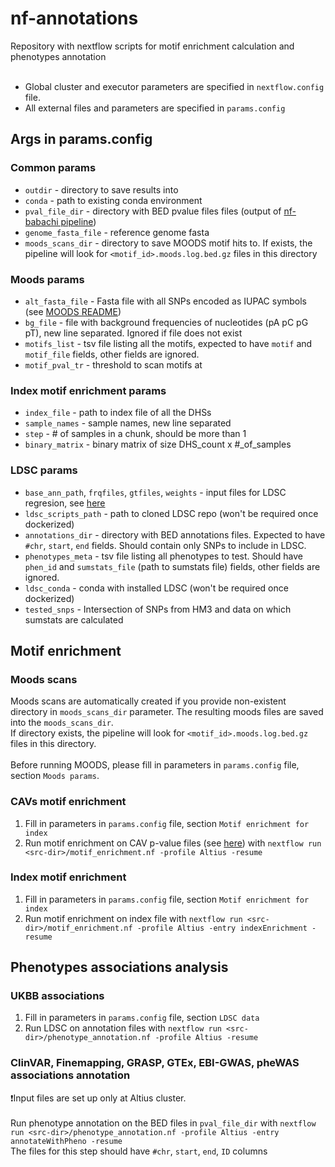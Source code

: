 # nf-annotations
Repository with nextflow scripts for motif enrichment calculation and phenotypes annotation<br><br>
- Global cluster and executor parameters are specified in ```nextflow.config``` file.
- All external files and parameters are specified in ```params.config```
## Args in params.config
### Common params
- `outdir` - directory to save results into
- `conda` - path to existing conda environment
- `pval_file_dir` - directory with BED pvalue files files (output of [nf-babachi pipeline](https://github.com/wishabc/nf-babachi)) 
- `genome_fasta_file` - reference genome fasta
- `moods_scans_dir` - directory to save MOODS motif hits to. If exists, the pipeline will look for ```<motif_id>.moods.log.bed.gz``` files in this directory
### Moods params
 - `alt_fasta_file` - Fasta file with all SNPs encoded as IUPAC symbols (see [MOODS README](https://github.com/jhkorhonen/MOODS/wiki/Getting-Started))
- `bg_file` - file with background frequencies of nucleotides (pA pC pG pT), new line separated. Ignored if file does not exist
- `motifs_list` -  tsv file listing all the motifs, expected to have `motif` and `motif_file` fields, other fields are ignored.
- `motif_pval_tr` - threshold to scan motifs at

### Index motif enrichment params
- `index_file` - path to index file of all the DHSs
- `sample_names` - sample names, new line separated
- `step` - # of samples in a chunk, should be more than 1
- `binary_matrix` - binary matrix of size DHS_count x #_of_samples

### LDSC params
- `base_ann_path`, `frqfiles`, `gtfiles`, `weights` - input files for LDSC regresion, see [here](https://github.com/bulik/ldsc)
- `ldsc_scripts_path` - path to cloned LDSC repo (won't be required once dockerized)
- `annotations_dir` - directory with BED annotations files. Expected to have `#chr`, `start`, `end` fields. Should contain only SNPs to include in LDSC.
- `phenotypes_meta` - tsv file listing all phenotypes to test. Should have `phen_id` and `sumstats_file` (path to sumstats file) fields, other fields are ignored.
- `ldsc_conda` - conda with installed LDSC (won't be required once dockerized)
- `tested_snps` - Intersection of SNPs from HM3 and data on which sumstats are calculated

## Motif enrichment
### Moods scans
Moods scans are automatically created if you provide non-existent directory in ```moods_scans_dir``` parameter. The resulting moods files are saved into the ```moods_scans_dir```.<br> If directory exists, the pipeline will look for ```<motif_id>.moods.log.bed.gz``` files in this directory.<br><br> Before running MOODS, please fill in parameters in ```params.config``` file, section ```Moods params```.

### CAVs motif enrichment
1) Fill in parameters in ```params.config``` file, section ```Motif enrichment for index```
2) Run motif enrichment on CAV p-value files (see [here](https://github.com/wishabc/nf-babachi)) with 
```nextflow run <src-dir>/motif_enrichment.nf -profile Altius -resume```

### Index motif enrichment
1) Fill in parameters in ```params.config``` file, section ```Motif enrichment for index```
2) Run motif enrichment on index file with
```nextflow run <src-dir>/motif_enrichment.nf -profile Altius -entry indexEnrichment -resume```

## Phenotypes associations analysis
### UKBB associations
1) Fill in parameters in ```params.config``` file, section ```LDSC data```
2) Run LDSC on annotation files with
```nextflow run <src-dir>/phenotype_annotation.nf -profile Altius -resume```


### ClinVAR, Finemapping, GRASP, GTEx, EBI-GWAS, pheWAS associations annotation
❗Input files are set up only at Altius cluster.<br><br>
Run phenotype annotation on the BED files in `pval_file_dir` with
```nextflow run <src-dir>/phenotype_annotation.nf -profile Altius -entry annotateWithPheno -resume```
<br>The files for this step should have `#chr`, `start`, `end`, `ID` columns
